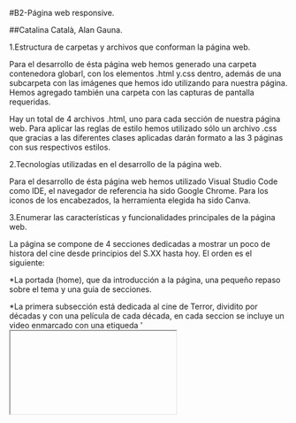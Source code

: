 #B2-Página web responsive.

##Catalina Català, Alan Gauna.


1.Estructura de carpetas y archivos que conforman la página web.

Para el desarrollo de ésta página web hemos generado una carpeta contenedora globarl, con los elementos .html y.css dentro, además de una subcarpeta con las imágenes que hemos ido utilizando para nuestra página. Hemos agregado también una carpeta con las capturas de pantalla requeridas.

Hay un total de 4 archivos .html, uno para cada sección de nuestra página web. Para aplicar las reglas de estilo hemos utilizado sólo un archivo .css que gracias a las diferentes clases aplicadas darán formato a las 3 páginas con sus respectivos estilos.

2.Tecnologías utilizadas en el desarrollo de la página web.

Para el desarrollo de ésta página web hemos utilizado Visual Studio Code como IDE, el navegador de referencia ha sido Google Chrome. Para los iconos de los encabezados, la herramienta elegida ha sido Canva.


3.Enumerar las características y funcionalidades principales de la página web.

La página se compone de 4 secciones dedicadas a mostrar un poco de histora del cine desde principios del S.XX hasta hoy. El orden es el siguiente:

*La portada (home), que da introducción a la página, una pequeño repaso sobre el tema y una guia de secciones.

*La primera subsección está dedicada al cine de Terror, dividito por décadas y con una película de cada década, en cada seccion se incluye un video enmarcado con una etiqueda '<iframe>' para que el usuario no tenga que seguir un enlace hasta youtube. Al costado de cada video hemos incluído una pequeña sinopsis de cada película y además de la puntuación y las plataformas donde podemos encontrarla además del reparto con la foto de los actores. Al principio de cada página encontrará una barra de navegación con los enlaces que le ayudarán a moverse entre las diferentes secciones. Al pie tenemos un <footer> con enlaces a las plataformas mencionadas. Por último hemos incluído un botón a la derecha, fijo, que nos seguirá allá donde nos encontremos para que al apretarlo, nos devuelva al principio de la página. Todos los enlaces han sido modificados para que cuando pasemos el ratón por encima se cambie el fondo y color de la fuente, además de un pequeño redondeo en las esquinas.

*El resto de páginas son como las descritas en el punto anterior, cambia en cada caso el género cinematografico.


4.Pantallazos: Se tienen que agregar pantallazos relevantes de la página web de diferentes secciones de esta.

Descrito en el puto 1. Carpeta con capturas dentro del proyecto.


5.División de las tareas: Se tiene que detallar y explicar la distribución de las tareas llevadas a cabo por cada miembro del grupo, destacando las responsabilidades específicas, contribuciones individuales y el trabajo conjunto.

Catalina Català: Se ha encargado del html, el repositorio de git y la elección de las diferentes imagenes y videos.

Alan Gauna: Encargado del css, diseño de la iconografía y la división del html para adaptarlo a las necesidades de las media querys y las reglas del .css

Hemos desarrollado en conjunto la temática de la página y planificado su estructura, además de la continua comunicación para acordar el diseño y patrón de colores.


6.Utilizar listas o marcadores para una presentación clara.

